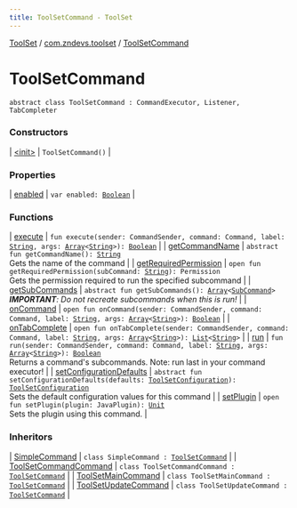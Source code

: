 ```yaml
---
title: ToolSetCommand - ToolSet
---
```


[ToolSet](../../index.html) / [com.zndevs.toolset](../index.html) / [ToolSetCommand](./index.html)

# ToolSetCommand

`abstract class ToolSetCommand : CommandExecutor, Listener, TabCompleter`

### Constructors

| [&lt;init&gt;](-init-.html) | `ToolSetCommand()` |

### Properties

| [enabled](enabled.html) | `var enabled: `[`Boolean`](https://kotlinlang.org/api/latest/jvm/stdlib/kotlin/-boolean/index.html) |

### Functions

| [execute](execute.html) | `fun execute(sender: CommandSender, command: Command, label: `[`String`](https://kotlinlang.org/api/latest/jvm/stdlib/kotlin/-string/index.html)`, args: `[`Array`](https://kotlinlang.org/api/latest/jvm/stdlib/kotlin/-array/index.html)`<`[`String`](https://kotlinlang.org/api/latest/jvm/stdlib/kotlin/-string/index.html)`>): `[`Boolean`](https://kotlinlang.org/api/latest/jvm/stdlib/kotlin/-boolean/index.html) |
| [getCommandName](get-command-name.html) | `abstract fun getCommandName(): `[`String`](https://kotlinlang.org/api/latest/jvm/stdlib/kotlin/-string/index.html)<br>Gets the name of the command |
| [getRequiredPermission](get-required-permission.html) | `open fun getRequiredPermission(subCommand: `[`String`](https://kotlinlang.org/api/latest/jvm/stdlib/kotlin/-string/index.html)`): Permission`<br>Gets the permission required to run the specified subcommand |
| [getSubCommands](get-sub-commands.html) | `abstract fun getSubCommands(): `[`Array`](https://kotlinlang.org/api/latest/jvm/stdlib/kotlin/-array/index.html)`<`[`SubCommand`](../../com.zndevs.toolset.commands.tools/-sub-command/index.html)`>`<br>***IMPORTANT**: Do not recreate subcommands when this is run!* |
| [onCommand](on-command.html) | `open fun onCommand(sender: CommandSender, command: Command, label: `[`String`](https://kotlinlang.org/api/latest/jvm/stdlib/kotlin/-string/index.html)`, args: `[`Array`](https://kotlinlang.org/api/latest/jvm/stdlib/kotlin/-array/index.html)`<`[`String`](https://kotlinlang.org/api/latest/jvm/stdlib/kotlin/-string/index.html)`>): `[`Boolean`](https://kotlinlang.org/api/latest/jvm/stdlib/kotlin/-boolean/index.html) |
| [onTabComplete](on-tab-complete.html) | `open fun onTabComplete(sender: CommandSender, command: Command, label: `[`String`](https://kotlinlang.org/api/latest/jvm/stdlib/kotlin/-string/index.html)`, args: `[`Array`](https://kotlinlang.org/api/latest/jvm/stdlib/kotlin/-array/index.html)`<`[`String`](https://kotlinlang.org/api/latest/jvm/stdlib/kotlin/-string/index.html)`>): `[`List`](https://kotlinlang.org/api/latest/jvm/stdlib/kotlin.collections/-list/index.html)`<`[`String`](https://kotlinlang.org/api/latest/jvm/stdlib/kotlin/-string/index.html)`>` |
| [run](run.html) | `fun run(sender: CommandSender, command: Command, label: `[`String`](https://kotlinlang.org/api/latest/jvm/stdlib/kotlin/-string/index.html)`, args: `[`Array`](https://kotlinlang.org/api/latest/jvm/stdlib/kotlin/-array/index.html)`<`[`String`](https://kotlinlang.org/api/latest/jvm/stdlib/kotlin/-string/index.html)`>): `[`Boolean`](https://kotlinlang.org/api/latest/jvm/stdlib/kotlin/-boolean/index.html)<br>Returns a command's subcommands. Note: run last in your command executor! |
| [setConfigurationDefaults](set-configuration-defaults.html) | `abstract fun setConfigurationDefaults(defaults: `[`ToolSetConfiguration`](../-tool-set-configuration/index.html)`): `[`ToolSetConfiguration`](../-tool-set-configuration/index.html)<br>Sets the default configuration values for this command |
| [setPlugin](set-plugin.html) | `open fun setPlugin(plugin: JavaPlugin): `[`Unit`](https://kotlinlang.org/api/latest/jvm/stdlib/kotlin/-unit/index.html)<br>Sets the plugin using this command. |

### Inheritors

| [SimpleCommand](../../com.zndevs.toolset.commands.tools/-simple-command/index.html) | `class SimpleCommand : `[`ToolSetCommand`](./index.html) |
| [ToolSetCommandCommand](../../com.zndevs.toolset.commands/-tool-set-command-command/index.html) | `class ToolSetCommandCommand : `[`ToolSetCommand`](./index.html) |
| [ToolSetMainCommand](../../com.zndevs.toolset.commands/-tool-set-main-command/index.html) | `class ToolSetMainCommand : `[`ToolSetCommand`](./index.html) |
| [ToolSetUpdateCommand](../../com.zndevs.toolset.commands/-tool-set-update-command/index.html) | `class ToolSetUpdateCommand : `[`ToolSetCommand`](./index.html) |

